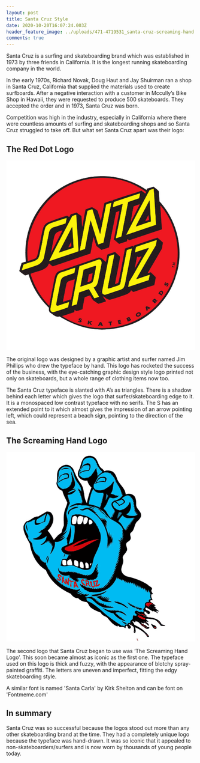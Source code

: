 ```yaml
---
layout: post
title: Santa Cruz Style
date: 2020-10-20T16:07:24.003Z
header_feature_image: ../uploads/471-4719531_santa-cruz-screaming-hand.jpg
comments: true
---
```

Santa Cruz is a surfing and skateboarding brand which was established in 1973 by three friends in California. It is the longest running skateboarding company in the world. 

In the early 1970s, Richard Novak, Doug Haut and Jay Shuirman ran a shop in Santa Cruz, California that supplied the materials used to create surfboards. After a negative interaction with a customer in Mccully’s Bike Shop in Hawaii, they were requested to produce 500 skateboards. They accepted the order and in 1973, Santa Cruz was born.

Competition was high in the industry, especially in California where there were countless amounts of surfing and skateboarding shops and so Santa Cruz struggled to take off. But what set Santa Cruz apart was their logo:

## The Red Dot Logo

![Santa Cruz Red Dot logo](../uploads/santa-cruz-classic-dot-red-logo.png "Santa Cruz Red Dot logo")

The original logo was designed by a graphic artist and surfer named Jim Phillips who drew the typeface by hand. This logo has rocketed the success of the business, with the eye-catching graphic design style logo printed not only on skateboards, but a whole range of clothing items now too.

The Santa Cruz typeface is slanted with A’s as triangles. There is a shadow behind each letter which gives the logo that surfer/skateboarding edge to it. It is a monospaced low contrast typeface with no serifs. The S has an extended point to it which almost gives the impression of an arrow pointing left, which could represent a beach sign, pointing to the direction of the sea.  

## The Screaming Hand Logo

![Santa Cruz Screaming Hand logo](../uploads/santa-cruz-screaming-hand-logo.png "Santa Cruz Screaming Hand logo")

The second logo that Santa Cruz began to use was ‘The Screaming Hand Logo’. This soon became almost as iconic as the first one. The typeface used on this logo is thick and fuzzy, with the appearance of blotchy spray-painted graffiti. The letters are uneven and imperfect, fitting the edgy skateboarding style. 

A similar font is named 'Santa Carla' by Kirk Shelton and can be font on 'Fontmeme.com'

## In summary

Santa Cruz was so successful because the logos stood out more than any other skateboarding brand at the time. They had a completely unique logo because the typeface was hand-drawn. It was so iconic that it appealed to non-skateboarders/surfers and is now worn by thousands of young people today.